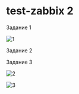 # test-zabbix 2
Задание 1

![1](https://github.com/ZelinskiyAN/test-zabbix/assets/149052655/dc602315-1b5a-41ea-8be4-25701bc20127)

Задание 2

Задание 3

![2](https://github.com/ZelinskiyAN/test-zabbix/assets/149052655/9c6125a6-3cf5-42ee-b4b7-8d987fe91701)

![3](https://github.com/ZelinskiyAN/test-zabbix/assets/149052655/0e2280f7-403c-4f0a-a31f-3de7f1b85304)
